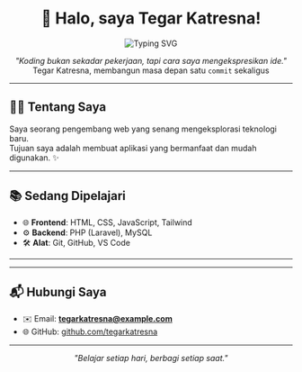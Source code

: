 <h1 align="center">👋 Halo, saya Tegar Katresna!</h1>

<p align="center">
  <img src="https://readme-typing-svg.herokuapp.com?font=Fira+Code&size=22&pause=1000&color=FF0080&center=true&vCenter=true&width=600&lines=Selamat+Datang+di+Profil+Saya!;Fullstack+Web+Developer+Pemula;" alt="Typing SVG" />
</p>

<p align="center"><em>"Koding bukan sekadar pekerjaan, tapi cara saya mengekspresikan ide."</em><br>Tegar Katresna, membangun masa depan satu <code>commit</code> sekaligus</p>



---

## 👨‍💻 Tentang Saya
Saya seorang pengembang web yang senang mengeksplorasi teknologi baru.  
Tujuan saya adalah membuat aplikasi yang bermanfaat dan mudah digunakan. ✨

---

## 📚 Sedang Dipelajari
- 🌐 **Frontend**: HTML, CSS, JavaScript, Tailwind  
- ⚙️ **Backend**: PHP (Laravel), MySQL  
- 🛠️ **Alat**: Git, GitHub, VS Code  

---

---

## 📬 Hubungi Saya
- ✉️ Email: **tegarkatresna@example.com**  
- 🌐 GitHub: [github.com/tegarkatresna](https://github.com/tegarkatresna)  

---

<p align="center"><i>"Belajar setiap hari, berbagi setiap saat."</i></p>
